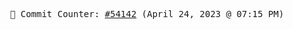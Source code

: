 <p align="center">
    <samp>
        📮 Commit Counter: <a href="https://github.com/Javascript-void0/Javascript-void0/commits/main">#54142</a> (April 24, 2023 @ 07:15 PM)
    </samp>
</p>